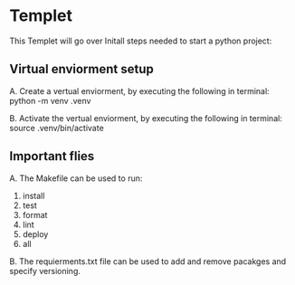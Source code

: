 # Templet

This Templet will go over Initall steps needed to start a python project:

## Virtual enviorment setup
A. Create a vertual enviorment, by executing the following in terminal:
      python -m venv .venv 
      
B. Activate the vertual enviorment, by executing the following in terminal:
      source .venv/bin/activate

## Important flies 
A. The Makefile can be used to run:
  1. install
  2. test
  3. format
  4. lint
  5. deploy
  6. all

B. The requierments.txt file can be used to add and remove pacakges and specify versioning.  
